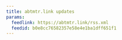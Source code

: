 ```yaml
---
title: abtmtr.link updates
params:
  feedlink: https://abtmtr.link/rss.xml
  feedid: b0e8cc76582357e58e4e1ba1dff651f1
---
```

